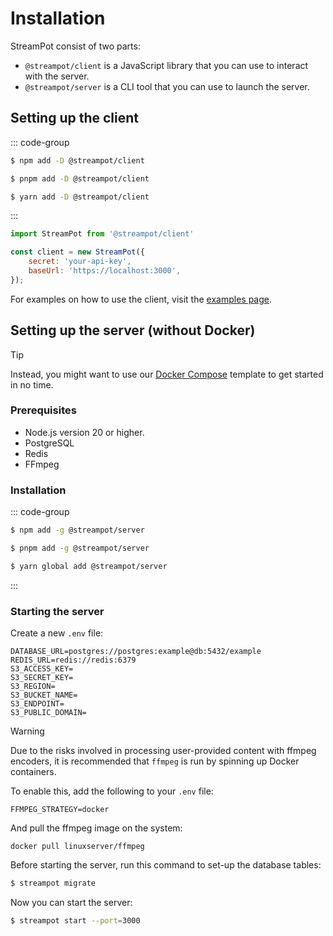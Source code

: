 # Installation

StreamPot consist of two parts:

- `@streampot/client` is a JavaScript library that you can use to interact with the server.
- `@streampot/server` is a CLI tool that you can use to launch the server.

## Setting up the client

::: code-group

```sh [npm]
$ npm add -D @streampot/client
```

```sh [pnpm]
$ pnpm add -D @streampot/client
```

```sh [yarn]
$ yarn add -D @streampot/client
```

:::

```js
import StreamPot from '@streampot/client'

const client = new StreamPot({
    secret: 'your-api-key',
    baseUrl: 'https://localhost:3000',
});
```

For examples on how to use the client, visit the [examples page](/examples).

## Setting up the server (without Docker)

> [!TIP]
> Instead, you might want to use our [Docker Compose](/docker-compose) template to get started in no time.

### Prerequisites

- Node.js version 20 or higher.
- PostgreSQL
- Redis
- FFmpeg

### Installation

::: code-group

```sh [npm]
$ npm add -g @streampot/server
```

```sh [pnpm]
$ pnpm add -g @streampot/server
```

```sh [yarn]
$ yarn global add @streampot/server
```

:::

### Starting the server

Create a new `.env` file:

```shell
DATABASE_URL=postgres://postgres:example@db:5432/example
REDIS_URL=redis://redis:6379
S3_ACCESS_KEY=
S3_SECRET_KEY=
S3_REGION=
S3_BUCKET_NAME=
S3_ENDPOINT=
S3_PUBLIC_DOMAIN=
```

> [!WARNING]
> Due to the risks involved in processing user-provided content with ffmpeg encoders, it is recommended that `ffmpeg` is run by spinning up Docker containers. 
> 
> To enable this, add the following to your `.env` file:
> ```shell
> FFMPEG_STRATEGY=docker
> ```
> 
> And pull the ffmpeg image on the system:
> ```shell
> docker pull linuxserver/ffmpeg
> ```


Before starting the server, run this command to set-up the database tables:

```sh
$ streampot migrate
```

Now you can start the server:

```sh
$ streampot start --port=3000
```
